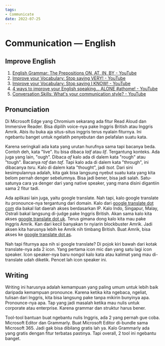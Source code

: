```yaml
---
tags:
- Communicate
date: 2022-07-25
---
```


# Communication — English

## Improve English

1. [English Grammar: The Prepositions ON, AT, IN, BY - YouTube](https://www.youtube.com/watch?v=sN5H7YTo_IQ)  
2. [Improve your Vocabulary: Stop saying VERY! - YouTube](https://www.youtube.com/watch?v=PCoyTwltu5g)  
3. [Improve your Vocabulary: Stop saying I KNOW! - YouTube](https://www.youtube.com/watch?v=FXjvpR02uNg)  
4. [4 ways to improve your English speaking... ALONE \#athome! - YouTube](https://www.youtube.com/watch?v=N0qEHuyTTp8)  
5. [Conversation Skills: What's your communication style? - YouTube](https://www.youtube.com/watch?v=9ybqVmp1p6s)



## Pronunciation

Di Microsoft Edge yang Chromium sekarang ada fitur Read Aloud dan Immersive Reader. Bisa dipilih voice-nya pake Inggris British atau Inggris Amrik. Abis itu buka aja situs-situs inggris terus nyalain fiturnya. Ini ngebantu banget untuk ngelatih penyebutan dan pelafalan suatu kata.

Karena seringkali ada kata yang urutan hurufnya sama tapi bacanya beda. Contoh deh, kata "live". Itu bisa dibaca _laif_ atau _lif_. Tergantung konteks. Ada juga yang lain, "ough". Dibaca _af_ kalo ada di dalem kata "rough" atau "tough". Bacanya _raf_ dan _taf_. Tapi kalo ada di dalem kata "through", ini dibacanya _tsru_. Kalo di dalem kata "thought", jadi _tsot_. Dari sini kesimpulannya adalah, kita gak bisa langsung nyebut suatu kata yang kita belom pernah denger sebelumnya. Bisa jadi bener, bisa jadi salah. Satu-satunya cara ya denger dari yang native speaker, yang mana disini digantiin sama 2 fitur tadi.

Ada aplikasi lain juga, yaitu google translate. Nah tapi, kalo google translate itu pronounce-nya tergantung dari domain. Kalo dari [google translate dot com](https://translate.google.com) dia bakal liat daerah akses berdasarkan IP. Kalo Indo, Singapur, Malay, Ostrali bakal langsung di-judge pake Inggris British. Akan sama kalo kita akses [google translate dot uk](https://translate.google.uk). Terus gimana dong kalo kita mau pake Inggris Amrik. Kan dari kecil banyakan tv nyiarin blockbuster Amrik. Jadi aksen kita harusnya lebih ke Amrik nih timbang British. Buat Amrik, bisa akses ke [google translate dot as](https://translate.google.as).

Nah tapi fiturnya apa nih si google translate? Di pojok kiri bawah dari kotak translate-nya ada 2 icon. Yang pertama icon mic dan yang satu lagi icon speaker. Icon speaker-nya baru nongol kalo kata atau kalimat yang mau di-translate udah diketik. Pencet lah icon speaker ini.



## Writing

Writing ini harusnya adalah kemampuan yang paling umum untuk lebih baik daripada kemampuan pronounce. Karena ketika kita ngebaca, ngeliat, tulisan dari Inggris, kita bisa langsung pake tanpa mikirin bunyinya apa. Pronounce-nya apa. Tap yang jadi masalah ketika mau nulis untuk corporate atau enterprise. Karena grammar dan struktur harus bener.

Tool-tool bantuan buat ngebantu nulis Inggris, ada 2 yang pernah gue coba. Microsoft Editor dan Grammarly. Buat Microsoft Editor di-bundle sama Microsoft 365. Jadi gak bisa dibilang gratis lah ya. Kalo Grammarly ada yang gratis dengan fitur terbatas pastinya. Tapi overall, 2 tool ini ngebantu banget.